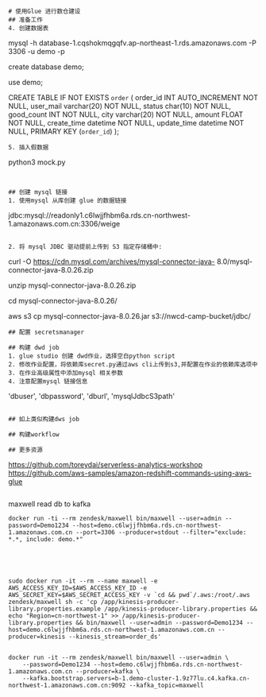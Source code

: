 ```
# 使用Glue 进行数仓建设
## 准备工作
4. 创建数据表
```
mysql -h database-1.cqshokmqgqfv.ap-northeast-1.rds.amazonaws.com -P 3306 -u demo -p

create database demo;

use demo;

CREATE TABLE IF NOT EXISTS `order` (
    order_id INT AUTO_INCREMENT NOT NULL,
    user_mail varchar(20) NOT NULL,
    status char(10) NOT NULL, 
    good_count INT NOT NULL,
    city varchar(20) NOT NULL,
    amount FLOAT NOT NULL,
    create_time datetime NOT NULL,
    update_time datetime NOT NULL,
    PRIMARY KEY (`order_id`)
);
```
5. 插入假数据
```
python3 mock.py
```


## 创建 mysql 链接
1. 使用mysql 从库创建 glue 的数据链接
```
jdbc:mysql://readonly1.c6lwjjfhbm6a.rds.cn-northwest-1.amazonaws.com.cn:3306/weige
```

2. 将 mysql JDBC 驱动提前上传到 S3 指定存储桶中:
```
curl -O https://cdn.mysql.com/archives/mysql-connector-java-
8.0/mysql-connector-java-8.0.26.zip

unzip mysql-connector-java-8.0.26.zip

cd mysql-connector-java-8.0.26/

aws s3 cp mysql-connector-java-8.0.26.jar s3://nwcd-camp-bucket/jdbc/
```
## 配置 secretsmanager

## 构建 dwd job
1. glue studio 创建 dwd作业，选择空白python script
2. 修改作业配置，将依赖库secret.py通过aws cli上传到s3,并配置在作业的依赖库选项中
3. 在作业高级属性中添加mysql 相关参数 
4. 注意配置mysql 链接信息

```
'dbuser', 'dbpassword', 'dburl', 'mysqlJdbcS3path'
 
```

## 如上类似构建dws job

## 构建workflow

## 更多资源
```
https://github.com/toreydai/serverless-analytics-workshop
https://github.com/aws-samples/amazon-redshift-commands-using-aws-glue
```

```

maxwell read db to kafka
```
docker run -ti --rm zendesk/maxwell bin/maxwell --user=admin --password=Demo1234 --host=demo.c6lwjjfhbm6a.rds.cn-northwest-1.amazonaws.com.cn --port=3306 --producer=stdout --filter="exclude: *.*, include: demo.*"





sudo docker run -it --rm --name maxwell -e AWS_ACCESS_KEY_ID=$AWS_ACCESS_KEY_ID -e AWS_SECRET_KEY=$AWS_SECRET_ACCESS_KEY -v `cd && pwd`/.aws:/root/.aws zendesk/maxwell sh -c 'cp /app/kinesis-producer-library.properties.example /app/kinesis-producer-library.properties && echo "Region=cn-northwest-1" >> /app/kinesis-producer-library.properties && bin/maxwell --user=admin --password=Demo1234 --host=demo.c6lwjjfhbm6a.rds.cn-northwest-1.amazonaws.com.cn --producer=kinesis --kinesis_stream=order_ds'


docker run -it --rm zendesk/maxwell bin/maxwell --user=admin \
    --password=Demo1234 --host=demo.c6lwjjfhbm6a.rds.cn-northwest-1.amazonaws.com.cn --producer=kafka \
    --kafka.bootstrap.servers=b-1.demo-cluster-1.9z77lu.c4.kafka.cn-northwest-1.amazonaws.com.cn:9092 --kafka_topic=maxwell
```